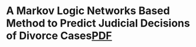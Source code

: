 # A Markov Logic Networks Based Method to Predict Judicial Decisions of Divorce Cases[PDF](https://ieeexplore.ieee.org/stamp/stamp.jsp?tp=&arnumber=8513727)

## 

